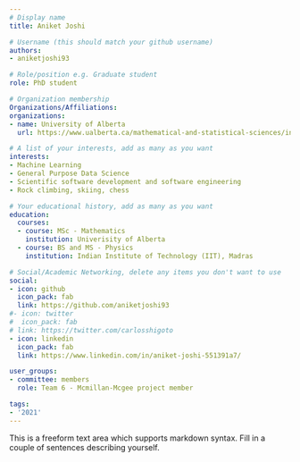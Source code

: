 ```yaml
---
# Display name
title: Aniket Joshi

# Username (this should match your github username)
authors:
- aniketjoshi93

# Role/position e.g. Graduate student
role: PhD student

# Organization membership
Organizations/Affiliations:
organizations:
- name: University of Alberta
  url: https://www.ualberta.ca/mathematical-and-statistical-sciences/index.html

# A list of your interests, add as many as you want
interests:
- Machine Learning
- General Purpose Data Science
- Scientific software development and software engineering
- Rock climbing, skiing, chess

# Your educational history, add as many as you want
education:
  courses:
  - course: MSc - Mathematics
    institution: Univerisity of Alberta
  - course: BS and MS - Physics
    institution: Indian Institute of Technology (IIT), Madras

# Social/Academic Networking, delete any items you don't want to use
social:
- icon: github
  icon_pack: fab
  link: https://github.com/aniketjoshi93
#- icon: twitter
#  icon_pack: fab
# link: https://twitter.com/carlosshigoto
- icon: linkedin
  icon_pack: fab
  link: https://www.linkedin.com/in/aniket-joshi-551391a7/

user_groups:
- committee: members
  role: Team 6 - Mcmillan-Mcgee project member 

tags:
- '2021'
---
```

This is a freeform text area which supports markdown syntax. Fill in a couple of
sentences describing yourself.

